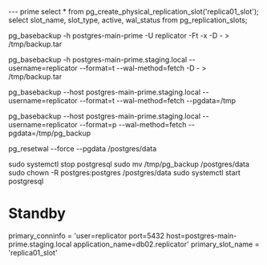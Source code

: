 --- prime
select * from pg_create_physical_replication_slot('replica01_slot');
select slot_name, slot_type, active, wal_status from pg_replication_slots;


pg_basebackup -h postgres-main-prime -U replicator -Ft -x -D - > /tmp/backup.tar


pg_basebackup -h postgres-main-prime.staging.local --username=replicator --format=t --wal-method=fetch -D - > /tmp/backup.tar


pg_basebackup --host postgres-main-prime.staging.local --username=replicator --format=t --wal-method=fetch --pgdata=/tmp

pg_basebackup --host postgres-main-prime.staging.local --username=replicator --format=p --wal-method=fetch --pgdata=/tmp/pg_backup


pg_resetwal --force --pgdata /postgres/data

sudo systemctl stop postgresql
sudo mv /tmp/pg_backup /postgres/data
sudo chown -R postgres:postgres /postgres/data
sudo systemctl start postgresql


# Standby
primary_conninfo = 'user=replicator port=5432 host=postgres-main-prime.staging.local application_name=db02.replicator'
primary_slot_name = 'replica01_slot'
